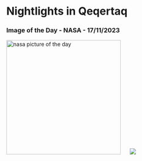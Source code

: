# Nightlights in Qeqertaq
### Image of the Day - NASA - 17/11/2023
<img src="https://apod.nasa.gov/apod/image/2311/lehtonen_dennisAuroraQeqertaq2_1200.jpg" alt="nasa picture of the day" width="300"/>&nbsp; &nbsp; &nbsp; <img src="https://github-readme-streak-stats.herokuapp.com/?user=tempo-riz&theme=dracula" >



  

